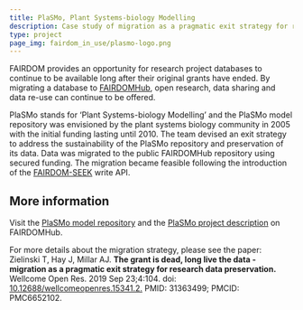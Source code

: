 ```yaml
---
title: PlaSMo, Plant Systems-biology Modelling
description: Case study of migration as a pragmatic exit strategy for research data preservation.
type: project 
page_img: fairdom_in_use/plasmo-logo.png
---
```


FAIRDOM provides an opportunity for research project databases to continue to be available long after their original grants have ended. 
By migrating a database to [FAIRDOMHub](/fairdom-in-use/fairdomhub), open research, data sharing and data re-use can continue to be offered.

PlaSMo stands for ‘Plant Systems-biology Modelling’ and the PlaSMo model repository was envisioned by the plant systems biology community in 2005 with the initial funding lasting until 2010. 
The team devised an exit strategy to address the sustainability of the PlaSMo repository and preservation of its data. 
Data was migrated to the public FAIRDOMHub repository using secured funding. 
The migration became feasible following the introduction of the [FAIRDOM-SEEK](/fairdomseek) write API. 

## More information

Visit the [PlaSMo model repository](https://fairdomhub.org/projects/129) and the [PlaSMo project description](https://fairdomhub.org/documents/36) on FAIRDOMHub.

For more details about the migration strategy, please see the paper:
Zielinski T, Hay J, Millar AJ. **The grant is dead, long live the data - migration as a pragmatic exit strategy for research data preservation.** Wellcome Open Res. 2019 Sep 23;4:104. 
doi: [10.12688/wellcomeopenres.15341.2.](https://doi.org/10.12688%2Fwellcomeopenres.15341.2) 
PMID: 31363499; PMCID: PMC6652102.